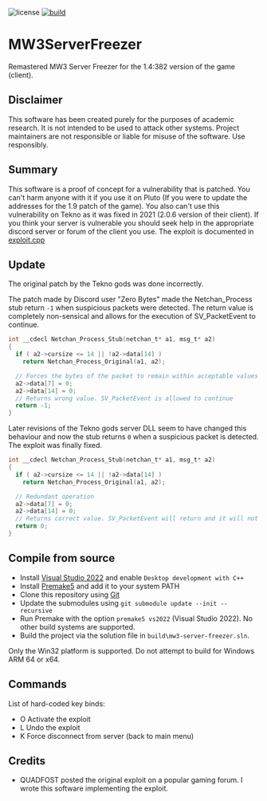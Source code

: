 ![license](https://img.shields.io/github/license/diamante0018/MW3ServerFreezer.svg)
[![build](https://github.com/diamante0018/MW3ServerFreezer/workflows/Build/badge.svg)](https://github.com/diamante0018/MW3ServerFreezer/actions)

# MW3ServerFreezer
Remastered MW3 Server Freezer for the 1.4:382 version of the game (client).

## Disclaimer

This software has been created purely for the purposes of academic research. It is not intended to be used to attack other systems. Project maintainers are not responsible or liable for misuse of the software. Use responsibly.

## Summary

This software is a proof of concept for a vulnerability that is patched. You can't harm anyone with it if you use it on Pluto (If you were to update the addresses for the 1.9 patch of the game).
You also can't use this vulnerability on Tekno as it was fixed in 2021 (2.0.6 version of their client).
If you think your server is vulnerable you should seek help in the appropriate discord server or forum of the client you use.
The exploit is documented in [exploit.cpp](src/client/component/exploit.cpp)

## Update

The original patch by the Tekno gods was done incorrectly.

The patch made by Discord user "Zero Bytes" made the Netchan_Process stub return `-1` when suspicious packets were detected.
The return value is completely non-sensical and allows for the execution of SV_PacketEvent to continue.

```c
int __cdecl Netchan_Process_Stub(netchan_t* a1, msg_t* a2)
{
  if ( a2->cursize <= 14 || !a2->data[14] )
    return Netchan_Process_Original(a1, a2);

  // Forces the bytes of the packet to remain within acceptable values
  a2->data[7] = 0;
  a2->data[14] = 0;
  // Returns wrong value. SV_PacketEvent is allowed to continue
  return -1;
}
```

Later revisions of the Tekno gods server DLL seem to have changed this behaviour and now the stub returns `0` when a suspicious packet is detected.
The exploit was finally fixed.

```c
int __cdecl Netchan_Process_Stub(netchan_t* a1, msg_t* a2)
{
  if ( a2->cursize <= 14 || !a2->data[14] )
    return Netchan_Process_Original(a1, a2);

  // Redundant operation
  a2->data[7] = 0;
  a2->data[14] = 0;
  // Returns correct value. SV_PacketEvent will return and it will not process the packet any further
  return 0;
}
```

## Compile from source

- Install [Visual Studio 2022][vs-link] and enable `Desktop development with C++`
- Install [Premake5][premake5-link] and add it to your system PATH
- Clone this repository using [Git][git-link]
- Update the submodules using ``git submodule update --init --recursive``
- Run Premake with the option ``premake5 vs2022`` (Visual Studio 2022). No other build systems are supported.
- Build the project via the solution file in `build\mw3-server-freezer.sln`.

Only the Win32 platform is supported. Do not attempt to build for Windows ARM 64 or x64.

## Commands

List of hard-coded key binds:
- O Activate the exploit
- L Undo the exploit
- K Force disconnect from server (back to main menu)

## Credits

- QUADFOST posted the original exploit on a popular gaming forum. I wrote this software implementing the exploit.

[vs-link]:                https://visualstudio.microsoft.com/vs
[premake5-link]:          https://premake.github.io/download
[git-link]:               https://git-scm.com
